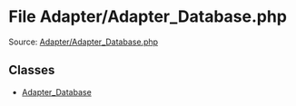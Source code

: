File Adapter/Adapter_Database.php
=========

Source: [Adapter/Adapter_Database.php](https://github.com/PrestaShop/PrestaShop/blob/1.6.1.3/Adapter/Adapter_Database.php)


Classes
-------

* [Adapter_Database](class.Adapter_Database.md)


